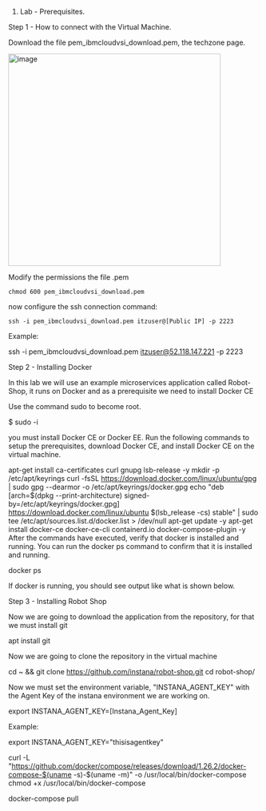 1.	Lab - Prerequisites.

Step 1 - How to connect with the Virtual Machine.

Download the file pem_ibmcloudvsi_download.pem, the techzone page.

 <img width="425" alt="image" src="https://github.com/pecamacho/InstanaTMP/assets/86245017/2964c7c5-59ee-44e1-8721-8eef6c45df78">

Modify the permissions the file .pem
```
chmod 600 pem_ibmcloudvsi_download.pem
```

now configure the ssh connection command:

```
ssh -i pem_ibmcloudvsi_download.pem itzuser@[Public IP] -p 2223
```

Example:

ssh -i pem_ibmcloudvsi_download.pem itzuser@52.118.147.221 -p 2223

Step 2 - Installing Docker

In this lab we will use an example microservices application called Robot-Shop, it runs on Docker and as a prerequisite we need to install Docker CE

Use the command sudo to become root.

$ sudo -i

you must install Docker CE or Docker EE. Run the following commands to setup the prerequisites, download Docker CE, and install Docker CE on the virtual machine.

apt-get install ca-certificates curl gnupg lsb-release -y
mkdir -p /etc/apt/keyrings
curl -fsSL https://download.docker.com/linux/ubuntu/gpg | sudo gpg --dearmor -o /etc/apt/keyrings/docker.gpg
echo   "deb [arch=$(dpkg --print-architecture) signed-by=/etc/apt/keyrings/docker.gpg] https://download.docker.com/linux/ubuntu $(lsb_release -cs) stable" | sudo tee /etc/apt/sources.list.d/docker.list > /dev/null
apt-get update -y
apt-get install docker-ce docker-ce-cli containerd.io docker-compose-plugin -y
After the commands have executed, verify that docker is installed and running. You can run the docker ps command to confirm that it is installed and running.

docker ps

If docker is running, you should see output like what is shown below.

 
Step 3 - Installing Robot Shop

Now we are going to download the application from the repository, for that we must install git

apt install git

 Now we are going to clone the repository in the virtual machine

cd ~ && git clone https://github.com/instana/robot-shop.git
cd robot-shop/

Now we must set the environment variable, "INSTANA_AGENT_KEY" with the Agent Key of the instana environment we are working on.

export INSTANA_AGENT_KEY=[Instana_Agent_Key]

Example:

export INSTANA_AGENT_KEY="thisisagentkey"

curl -L "https://github.com/docker/compose/releases/download/1.26.2/docker-compose-$(uname -s)-$(uname -m)" -o /usr/local/bin/docker-compose
chmod +x /usr/local/bin/docker-compose

docker-compose pull
